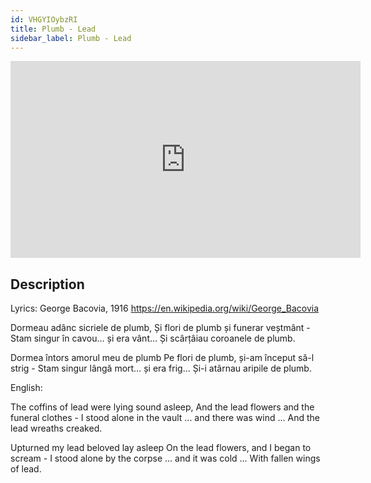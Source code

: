 ```yaml
---
id: VHGYIOybzRI
title: Plumb - Lead
sidebar_label: Plumb - Lead
---
```


<iframe
  width="560"
  height="315"
  src="https://www.youtube.com/embed/VHGYIOybzRI"
  title="YouTube video player"
  frameborder="0"
  allow="accelerometer; autoplay; clipboard-write; encrypted-media; gyroscope; picture-in-picture; web-share"
  referrerpolicy="strict-origin-when-cross-origin"
  allowfullscreen
></iframe>

## Description

Lyrics: George Bacovia, 1916
https://en.wikipedia.org/wiki/George_Bacovia

Dormeau adânc sicriele de plumb,
Și flori de plumb și funerar veștmânt -
Stam singur în cavou… și era vânt…
Și scârțâiau coroanele de plumb.

Dormea întors amorul meu de plumb
Pe flori de plumb, și-am început să-l strig -
Stam singur lângă mort… și era frig…
Și-i atârnau aripile de plumb.

English:

The coffins of lead were lying sound asleep,
And the lead flowers and the funeral clothes -
I stood alone in the vault ... and there was wind ...
And the lead wreaths creaked.
 
Upturned my lead beloved lay asleep
On the lead flowers, and I began to scream -
I stood alone by the corpse ... and it was cold ...
With fallen wings of lead.
